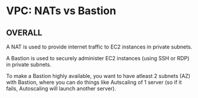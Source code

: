 # VPC: NATs vs Bastion 

## OVERALL

A NAT is used to provide internet traffic to EC2 instances in private subnets.

A Bastion is used to securely administer EC2 instances (using SSH or RDP) in private subnets. 

To make a Bastion highly available, you want to have atleast 2 subnets (AZ) with Bastion, where you can do things like Autscaling of 1 server (so if it fails, Autoscaling will launch another server).





































